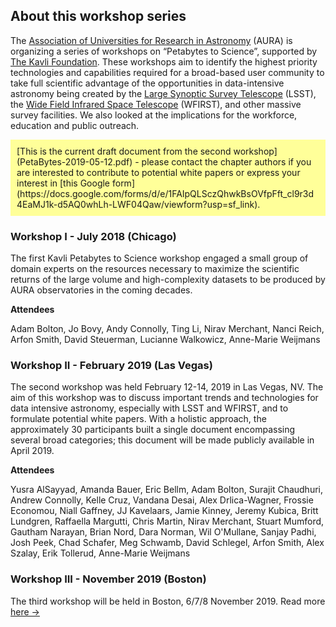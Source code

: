 ## About this workshop series

The [Association of Universities for Research in Astronomy](https://www.aura-astronomy.org/) (AURA) is organizing a series of workshops on “Petabytes to Science”, supported by [The Kavli Foundation](https://www.kavlifoundation.org/).
These workshops aim to identify the highest priority technologies and capabilities required for a broad-based user community to take full scientific advantage of the opportunities in data-intensive astronomy being created by the [Large Synoptic Survey Telescope](https://www.lsst.org/) (LSST), the [Wide Field Infrared Space Telescope](https://wfirst.gsfc.nasa.gov/) (WFIRST), and other massive survey facilities. We also looked at the implications for the workforce, education and public outreach.

<div markdown="span" style="background-color: #ffff99; padding: 10px">
[This is the  current draft document from the second workshop](PetaBytes-2019-05-12.pdf) -
please contact the chapter authors if you are interested to contribute to potential white papers or express your interest in [this Google form](https://docs.google.com/forms/d/e/1FAIpQLSczQhwkBsOVfpFft_cl9r3d4EaMJ1k-d5AQ0whLh-LWF04Qaw/viewform?usp=sf_link).
</div>

### Workshop I - July 2018 (Chicago)

The first Kavli Petabytes to Science workshop engaged a small group of domain experts on the resources necessary to maximize the scientific returns of the large volume and high-complexity datasets to be produced by AURA observatories in the coming decades.

**Attendees**

Adam Bolton, Jo Bovy, Andy Connolly, Ting Li, Nirav Merchant, Nanci Reich, Arfon Smith, David Steuerman, Lucianne Walkowicz, Anne-Marie Weijmans

### Workshop II - February 2019 (Las Vegas)

The second workshop was held February 12-14, 2019 in Las Vegas, NV. The aim of this workshop was to discuss important trends and technologies for data intensive astronomy, especially with LSST and WFIRST, and to formulate potential white papers. With a holistic approach, the approximately 30 participants built a single document encompassing several broad categories; this document will be made publicly available in April 2019.

**Attendees**

Yusra	AlSayyad, Amanda Bauer, Eric Bellm, Adam Bolton, Surajit Chaudhuri, Andrew Connolly, Kelle Cruz, Vandana Desai, Alex Drlica-Wagner, Frossie Economou, Niall Gaffney, JJ Kavelaars, Jamie Kinney, Jeremy Kubica, Britt Lundgren, Raffaella Margutti, Chris Martin, Nirav Merchant, Stuart Mumford, Gautham Narayan, Brian Nord, Dara Norman, Wil O'Mullane, Sanjay Padhi, Josh Peek, Chad Schafer, Meg Schwamb, David Schlegel, Arfon Smith, Alex Szalay, Erik Tollerud, Anne-Marie Weijmans

### Workshop III - November 2019 (Boston)

The third workshop will be held in Boston, 6/7/8 November 2019. Read more [here &rarr;](workshop-iii)
